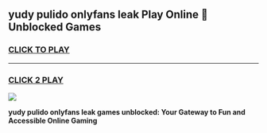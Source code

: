 
## yudy pulido onlyfans leak Play Online 👋 Unblocked Games
<h3>
<a href="https://premium.freeplayer.one?title=yudy_pulido_onlyfans_leak&ref=19F">CLICK TO PLAY</a></h3>
<hr>

<h3>
<a href="https://premium.freeplayer.one?title=yudy_pulido_onlyfans_leak&ref=19F">CLICK 2 PLAY</a>
  
</h3>

<a href="https://premium.freeplayer.one?title=yudy_pulido_onlyfans_leak&ref=19F"><img src="https://clearcache.store/games.png"></a>


**yudy pulido onlyfans leak games unblocked: Your Gateway to Fun and Accessible Online Gaming**
